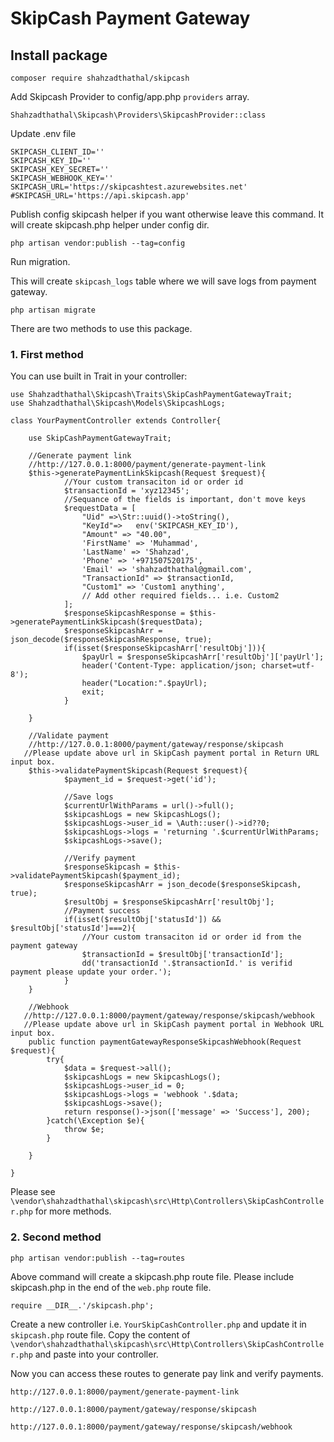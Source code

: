 # SkipCash Payment Gateway

## Install package

`composer require shahzadthathal/skipcash`

Add Skipcash Provider to config/app.php `providers` array.

`Shahzadthathal\Skipcash\Providers\SkipcashProvider::class`

Update .env file

```
SKIPCASH_CLIENT_ID=''
SKIPCASH_KEY_ID=''
SKIPCASH_KEY_SECRET=''
SKIPCASH_WEBHOOK_KEY=''
SKIPCASH_URL='https://skipcashtest.azurewebsites.net'
#SKIPCASH_URL='https://api.skipcash.app'
```

Publish config skipcash helper if you want otherwise leave this command. It will create skipcash.php helper under config dir.

`php artisan vendor:publish --tag=config`


Run migration.

This will create `skipcash_logs` table where we will save logs from payment gateway.

`php artisan migrate`


There are two methods to use this package.

### 1. First method

You can use built in Trait in your controller:

```
use Shahzadthathal\Skipcash\Traits\SkipCashPaymentGatewayTrait;
use Shahzadthathal\Skipcash\Models\SkipcashLogs;

class YourPaymentController extends Controller{

    use SkipCashPaymentGatewayTrait;

    //Generate payment link
    //http://127.0.0.1:8000/payment/generate-payment-link
    $this->generatePaymentLinkSkipcash(Request $request){
            //Your custom transaciton id or order id
            $transactionId = 'xyz12345';
            //Sequance of the fields is important, don't move keys
            $requestData = [
                "Uid" =>\Str::uuid()->toString(),
                "KeyId"=>   env('SKIPCASH_KEY_ID'),
                "Amount" => "40.00",
                'FirstName' => 'Muhammad',
                'LastName' => 'Shahzad',
                'Phone' => '+971507520175',
                'Email' => 'shahzadthathal@gmail.com',
                "TransactionId" => $transactionId,
                "Custom1" => 'Custom1 anything',
                // Add other required fields... i.e. Custom2
            ];
            $responseSkipcashResponse = $this->generatePaymentLinkSkipcash($requestData);
            $responseSkipcashArr = json_decode($responseSkipcashResponse, true);            
            if(isset($responseSkipcashArr['resultObj'])){
                $payUrl = $responseSkipcashArr['resultObj']['payUrl'];
                header('Content-Type: application/json; charset=utf-8');
                header("Location:".$payUrl);
                exit;
            }

    }

    //Validate payment
    //http://127.0.0.1:8000/payment/gateway/response/skipcash
   //Please update above url in SkipCash payment portal in Return URL input box.
    $this->validatePaymentSkipcash(Request $request){
            $payment_id = $request->get('id');

            //Save logs
            $currentUrlWithParams = url()->full();
            $skipcashLogs = new SkipcashLogs();
            $skipcashLogs->user_id = \Auth::user()->id??0;
            $skipcashLogs->logs = 'returning '.$currentUrlWithParams;
            $skipcashLogs->save();

            //Verify payment
            $responseSkipcash = $this->validatePaymentSkipcash($payment_id);
            $responseSkipcashArr = json_decode($responseSkipcash, true);
            $resultObj = $responseSkipcashArr['resultObj'];
            //Payment success
            if(isset($resultObj['statusId']) && $resultObj['statusId']===2){
                //Your custom transaciton id or order id from the payment gateway
                $transactionId = $resultObj['transactionId'];
                dd('transactionId '.$transactionId.' is verifid payment please update your order.');
            }
    }

    //Webhook
   //http://127.0.0.1:8000/payment/gateway/response/skipcash/webhook
   //Please update above url in SkipCash payment portal in Webhook URL input box.
    public function paymentGatewayResponseSkipcashWebhook(Request $request){
        try{
            $data = $request->all();
            $skipcashLogs = new SkipcashLogs();
            $skipcashLogs->user_id = 0;
            $skipcashLogs->logs = 'webhook '.$data;
            $skipcashLogs->save();
            return response()->json(['message' => 'Success'], 200);
        }catch(\Exception $e){
            throw $e;
        }   

    }

}
```
Please see `\vendor\shahzadthathal\skipcash\src\Http\Controllers\SkipCashController.php` for more methods.

### 2. Second method

`php artisan vendor:publish --tag=routes`

Above command will create a skipcash.php route file.
Please include skipcash.php in the end of the `web.php` route file.

`require __DIR__.'/skipcash.php';`


Create a new controller i.e. `YourSkipCashController.php` and update it in `skipcash.php` route file. Copy the content of `\vendor\shahzadthathal\skipcash\src\Http\Controllers\SkipCashController.php` and paste into your controller.

Now you can access these routes to generate pay link and verify payments.

```
http://127.0.0.1:8000/payment/generate-payment-link

http://127.0.0.1:8000/payment/gateway/response/skipcash

http://127.0.0.1:8000/payment/gateway/response/skipcash/webhook

```


